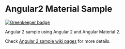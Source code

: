 # Angular2 Material Sample

[![Greenkeeper badge](https://badges.greenkeeper.io/hantsy/angular2-material-sample.svg)](https://greenkeeper.io/)

Angular 2 sample using Angular 2 and Angular Material 2.

Check [Angular 2 sample wiki pages](https://github.com/hantsy/angular2-sample/wiki) for more details.
